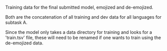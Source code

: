 Training data for the final submitted model, emojized and de-emojized. 

Both are the concatenation of all training and dev data for all languages for subtask A.

Since the model only takes a data directory for training and looks for a 'train.tsv' file, these will need to be renamed if one wants to train using the de-emojized data.
